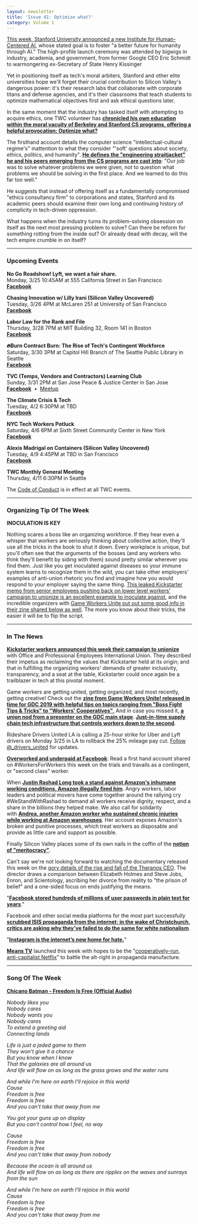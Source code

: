 ```yaml
---
layout: newsletter
title: 'Issue 41: Optimize what?'
category: Volume 1
---
```


<!-- Content imported from: https://us11.campaign-archive.com/?e=dbff030191&u=194e57c175176cfd13007a197&id=d580325ec9 -->

[This week, Stanford University announced a new Institute for Human-Centered AI](https://medium.com/@techworkersco_79433/stanfords-newly-launched-institute-for-human-centered-artificial-intelligence-which-humans-is-it-882f85dfeb22), whose stated goal is to foster "a better future for humanity through AI." The high-profile launch ceremony was attended by bigwigs in industry, academia, and government, from former Google CEO Eric Schmidt to warmongering ex-Secretary of State Henry Kissinger

<!--excerpt-->

Yet in positioning itself as tech's moral arbiters, Stanford and other elite universities hope we'll forget their crucial contribution to Silicon Valley's dangerous power: it's their research labs that collaborate with corporate titans and defense agencies, and it's their classrooms that teach students to optimize mathematical objectives first and ask ethical questions later.
  
In the same moment that the industry has tasked itself with attempting to acquire&nbsp;ethics, one TWC volunteer has [**chronicled his own education within the moral vacuity of Berkeley and Stanford CS programs, offering a helpful&nbsp;provocation: Optimize what?**](https://communemag.com/optimize-what/)

The firsthand account&nbsp;details the computer science "intellectual-cultural regime's" inattention to what they consider "'soft'&nbsp;questions about society, ethics, politics, and humanity".&nbsp;[**He defines the "engineering straitjacket" he and his peers emerging from the CS programs are cast into**](https://communemag.com/optimize-what/): "Our job was to solve whatever problems we were given, not to question what problems we should be solving in the first place. And we learned to do this far too well."  
  
He suggests that instead of offering itself as a fundamentally compromised "ethics consultancy firm" to corporations and states, Stanford and its academic peers should examine their own long and continuing history of complicity in tech-driven oppression.  
  
What happens when the industry turns its problem-solving obsession on itself as the next most pressing problem to solve? Can there be reform for something rotting from the inside out? Or already dead with decay, will the tech empire crumble in on itself?

***

###  Upcoming Events

 **No Go Roadshow! Lyft, we want a fair share.**  
Monday, 3/25 10:45AM at&nbsp;555 California Street in San Francisco  
**[Facebook](https://www.facebook.com/events/300165187344029/)**

**Chasing Innovation w/ Lilly Irani (Silicon Valley Uncovered)**  
Tuesday, 3/26 4PM at McLaren 251 at University of San Francisco&nbsp;  
**[Facebook](https://www.facebook.com/events/378344896288408/)**  
  
**Labor Law for the Rank and File**  
Thursday, 3/28 7PM at MIT Building 32, Room 141 in Boston  
**[Facebook](https://www.facebook.com/events/2118787574834708/)**  
  
**🔥Burn Contract Burn: The Rise of Tech's Contingent Workforce**  
Saturday, 3/30 3PM at&nbsp;Capitol Hill Branch of The Seattle Public Library in Seattle  
[**Facebook**](https://www.facebook.com/events/304162906877287/)  
  
**TVC (Temps, Vendors and Contractors) Learning Club**  
Sunday, 3/31 2PM at San Jose Peace & Justice Center in San Jose  
[**Facebook**](https://www.facebook.com/events/787722754942574/)&nbsp; •&nbsp;&nbsp;[Meetup](https://www.meetup.com/Tech-Workers-Coalition/events/259587090/)  
  
**The Climate Crisis & Tech**  
Tuesday, 4/2 6:30PM at TBD&nbsp;  
[**Facebook**](https://www.facebook.com/events/296156404389221/)  
  
**NYC Tech Workers Potluck**  
Saturday, 4/6 6PM at Sixth Street Community Center in New York&nbsp;  
[**Facebook**](https://www.facebook.com/events/423252708431308/)  
  
**Alexis Madrigal on Containers (Silicon Valley Uncovered)**  
Tuesday, 4/9 4:45PM at TBD in San Francisco  
[**Facebook**](https://www.facebook.com/events/323858001806146/)  
  
**TWC Monthly General Meeting**  
Thursday, 4/11 6:30PM in Seattle

The [Code of Conduct](https://techworkerscoalition.org/community-guide/) is in effect at all TWC events.

***

###  Organizing Tip Of The Week

**INOCULATION IS KEY**  
  
Nothing scares a boss like an organizing workforce. If they hear even a whisper that workers are seriously thinking about collective action, they'll use all the tricks in the book to shut it down. Every workplace is unique, but you'll often see that the arguments of the bosses (and any workers who think they'll benefit by siding with them) sound pretty similar wherever you find them. Just like you get inoculated against diseases so your immune system learns to recognize them in the wild, you can take other employers' examples of anti-union rhetoric you find and imagine how you would respond to your employer saying the same thing. [This leaked Kickstarter memo from senior employees pushing back on lower level workers' campaign to unionize is an excellent example to inoculate against](https://gizmodo.com/leaked-memo-shows-kickstarter-senior-staffers-are-pushi-1833470597), and the incredible organizers with [Game Workers Unite put out some good info in their zine shared below as well](https://zines.gwumtl.com/boss-tactics/). The more you know about their tricks, the easier it will be to flip the script.

***

###  In The News

[**Kickstarter workers announced this week their campaign to unionize**](https://www.theverge.com/2019/3/19/18254995/kickstarter-unionizing-union-representation-inclusivity-transparency-tech-us-crowdfunding) with&nbsp;Office and Professional Employees International Union. They described their impetus as reclaiming the values that Kickstarter held at its origin; and that in fulfilling the organizing workers' demands of greater inclusivity, transparency, and a seat at the table, Kickstarter could once again be a trailblazer in tech at this pivotal moment.&nbsp;  
  
Game workers are getting united, getting organized, and most recently, getting creative! Check out the&nbsp;**[zine from Game Workers Unite! released in time for GDC 2019 with helpful tips on topics ranging from "Boss Fight Tips & Tricks" to "Workers' Cooperatives"](https://zines.gwumtl.com/unionfaqs-whats-a-game-worker)**[.](https://zines.gwumtl.com/unionfaqs-whats-a-game-worker)&nbsp;And in case you missed it, [**a union nod from a presenter on the GDC main stage**](https://twitter.com/GameWorkers/status/1108781885855948800). [**Just-in-time supply chain tech infrastructure that controls workers down to the second**](https://www.newyorker.com/science/elements/the-software-that-shapes-workers-lives).  
  
Rideshare Drivers United LA is calling a 25-hour strike for Uber and Lyft drivers on Monday 3/25 in LA to rollback the 25% mileage pay cut. [Follow @\_drivers\_united](https://twitter.com/_drivers_united) for updates.  
  
[**Overworked and underpaid at Facebook**](https://www.workersforworkers.org/camila/): Read a first hand account shared on #WorkersForWorkers this week on the trials and travails as a contingent, or "second class" worker.  
  
When [**Justin Rashad Long took a stand against Amazon's inhumane working conditions, Amazon illegally fired him**](https://www.nytimes.com/2019/03/20/business/economy/amazon-warehouse-labor.html). Angry workers, labor leaders and political movers have come together around the rallying cry #WeStandWithRashad to demand all workers receive dignity, respect, and a share in the billions they helped make. We also call for solidarity with&nbsp;[**Andrea, another Amazon worker who sustained chronic injuries while working at Amazon warehouses**](https://www.motherjones.com/politics/2019/03/amazon-workers-compensation-amcare-clinic-warehouse/). Her account&nbsp;exposes Amazon's broken and punitive processes, which treat workers as disposable and provide as little care and support as possible.  
  
Finally Silicon Valley places some of its own nails in the coffin of the [**notion of "meritocracy"**](https://www.fastcompany.com/40510522/meritocracy-doesnt-exist-and-believing-it-does-is-bad-for-you).&nbsp;  
  
Can't say we're not looking forward to watching the documentary released this week on the [gory details of the rise and fall of the Theranos CEO](https://www.cnet.com/news/hbo-theranos-docs-director-elizabeth-holmes-is-like-scientology-steve-jobs/). The director draws a comparison between Elizabeth Holmes and Steve Jobs, Enron, and Scientology, ascribing her divorce from reality to "the prison of belief" and a one-sided focus on ends justifying the means.  
  
"[**Facebook stored hundreds of millions of user passwords in plain text for years**](https://krebsonsecurity.com/2019/03/facebook-stored-hundreds-of-millions-of-user-passwords-in-plain-text-for-years/)."&nbsp;  
  
Facebook and other social media platforms for the most part successfully [**scrubbed ISIS propaganda from the internet; in the wake of Christchurch, critics are asking why they've failed to do the same for white nationalism**](https://www.buzzfeednews.com/article/ryanhatesthis/will-silicon-valley-treat-white-nationalism-as-terrorism).  
  
"[**Instagram is the internet’s new home for hate.**](https://www.theatlantic.com/technology/archive/2019/03/instagram-is-the-internets-new-home-for-hate/585382/)"&nbsp;  
  
**[Means TV](https://means.media/)** launched this week with hopes to be the&nbsp;"[cooperatively-run, anti-capitalist Netflix](https://theintercept.com/2019/03/21/means-tv-anti-capitalist-streaming-service/)” to battle the alt-right in propaganda manufacture.

***

###  Song Of The Week

**[Chicano Batman - Freedom Is Free (Official Audio)](https://www.youtube.com/watch?v=68ufG3G59H4)**  
  
_Nobody likes you_  
_Nobody cares_  
_Nobody wants you_  
_Nobody cares_  
_To extend a greeting aid_  
_Connecting lands_  

_Life is just a jaded game to them_  
_They won't give it a chance_  
_But you know when I know_  
_That the galaxies are all around us_  
_And life will flow on as long as the grass grows and the water runs_  

_And while I'm here on earth I'll rejoice in this world_  
_Cause_  
_Freedom is free_  
_Freedom is free_  
_And you can't take that away from me_  

_You got your guns up on display_  
_But you can't control how I feel, no way_  

_Cause_  
_Freedom is free_  
_Freedom is free_  
_And you can't take that away from nobody_  

_Because the ocean is all around us_  
_And life will flow on as long as there are ripples on the waves and sunrays from the sun_  

_And while I'm here on earth I'll rejoice in this world_  
_Cause_  
_Freedom is free_  
_Freedom is free_  
_And you can't take that away from me_
